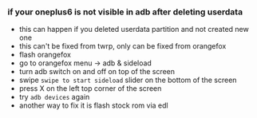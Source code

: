 ### if your oneplus6 is not visible in adb after deleting userdata

- this can happen if you deleted userdata partition and not created new one
- this can't be fixed from twrp, only can be fixed from orangefox
- flash orangefox
- go to orangefox menu -> adb & sideload
- turn adb switch on and off on top of the screen
- swipe `swipe to start sideload` slider on the bottom of the screen
- press X on the left top corner of the screen
- try `adb devices` again
- another way to fix it is flash stock rom via edl
